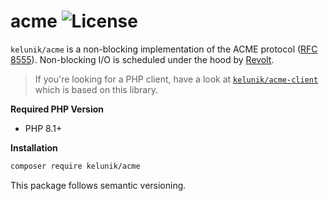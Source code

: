 # acme ![License](https://img.shields.io/badge/license-MIT-blue.svg?style=flat-square)

`kelunik/acme` is a non-blocking implementation of the ACME protocol ([RFC 8555](https://www.rfc-editor.org/rfc/rfc8555)). Non-blocking I/O is scheduled under the hood by [Revolt](https://revolt.run/).

> If you're looking for a PHP client, have a look at [`kelunik/acme-client`](https://github.com/kelunik/acme-client) which is based on this library.

**Required PHP Version**

- PHP 8.1+

**Installation**

```bash
composer require kelunik/acme
```

This package follows semantic versioning.